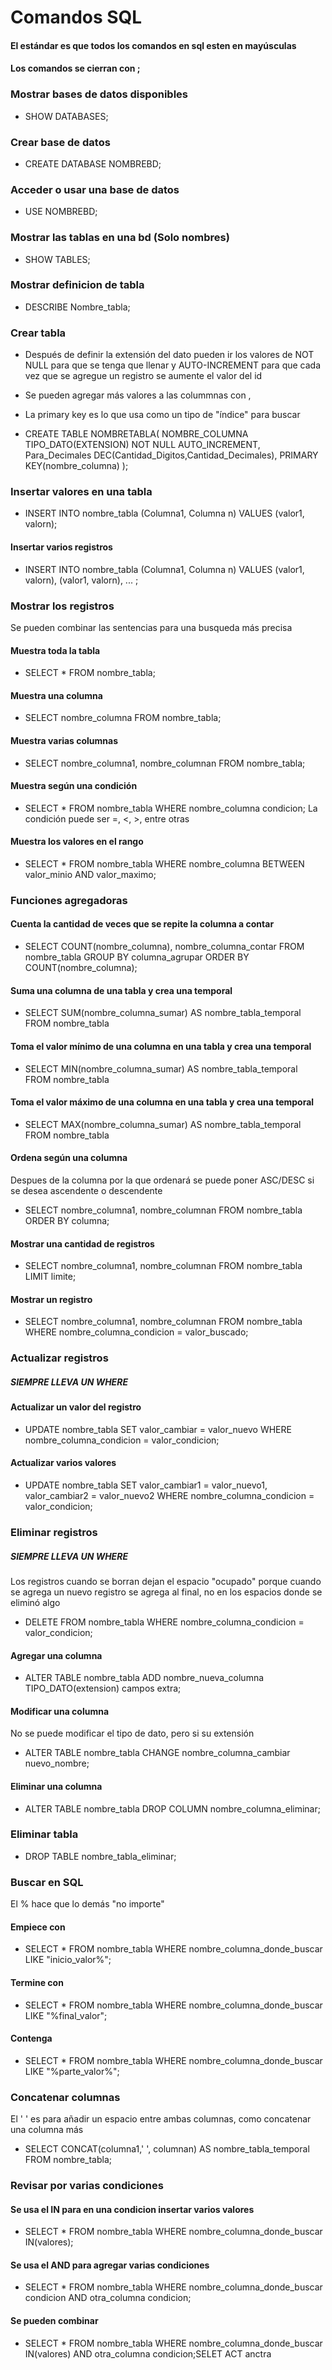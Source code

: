# Comandos SQL

#### El estándar es que todos los comandos en sql esten en mayúsculas
#### Los comandos se cierran con ;

### Mostrar bases de datos disponibles
-   SHOW DATABASES;

### Crear base de datos
-   CREATE DATABASE NOMBREBD;

### Acceder o usar una base de datos
-   USE NOMBREBD;

### Mostrar las tablas en una bd (Solo nombres)
-   SHOW TABLES;

### Mostrar definicion de tabla
-   DESCRIBE Nombre_tabla;

### Crear tabla
- Después de definir la extensión del dato pueden ir los valores de NOT NULL para que se tenga que llenar y AUTO-INCREMENT para que cada vez que se agregue un registro se aumente el valor del id
- Se pueden agregar más valores a las colummnas con ,
- La primary key es lo que usa como un tipo de "índice" para buscar 

-   CREATE TABLE NOMBRETABLA(
    NOMBRE_COLUMNA TIPO_DATO(EXTENSION) NOT NULL AUTO_INCREMENT,
    Para_Decimales DEC(Cantidad_Digitos,Cantidad_Decimales),
    PRIMARY KEY(nombre_columna)
);

### Insertar valores en una tabla
- INSERT INTO nombre_tabla (Columna1, Columna n) VALUES (valor1, valorn);

#### Insertar varios registros
- INSERT INTO nombre_tabla (Columna1, Columna n) VALUES (valor1, valorn),
(valor1, valorn), ... ;

### Mostrar los registros
Se pueden combinar las sentencias para una busqueda más precisa

#### Muestra toda la tabla
- SELECT * FROM nombre_tabla;
#### Muestra una columna
- SELECT nombre_columna FROM nombre_tabla;
#### Muestra varias columnas
- SELECT nombre_columna1, nombre_columnan FROM nombre_tabla;
#### Muestra según una condición
- SELECT * FROM nombre_tabla WHERE nombre_columna condicion;
La condición puede ser =, <, >, entre otras
#### Muestra los valores en el rango
- SELECT * FROM nombre_tabla WHERE nombre_columna BETWEEN valor_minio AND valor_maximo;

### Funciones agregadoras

#### Cuenta la cantidad de veces que se repite la columna a contar
- SELECT COUNT(nombre_columna), nombre_columna_contar FROM nombre_tabla GROUP BY columna_agrupar ORDER BY COUNT(nombre_columna);

#### Suma una columna de una tabla y crea una temporal
- SELECT SUM(nombre_columna_sumar) AS nombre_tabla_temporal FROM nombre_tabla

#### Toma el valor mínimo de una columna en una tabla y crea una temporal
- SELECT MIN(nombre_columna_sumar) AS nombre_tabla_temporal FROM nombre_tabla

#### Toma el valor máximo de una columna en una tabla y crea una temporal
- SELECT MAX(nombre_columna_sumar) AS nombre_tabla_temporal FROM nombre_tabla


#### Ordena según una columna
Despues de la columna por la que ordenará se puede poner ASC/DESC si se desea ascendente o descendente
- SELECT nombre_columna1, nombre_columnan FROM nombre_tabla ORDER BY columna;

#### Mostrar una cantidad de registros
- SELECT nombre_columna1, nombre_columnan FROM nombre_tabla LIMIT limite;

#### Mostrar un registro
- SELECT nombre_columna1, nombre_columnan FROM nombre_tabla WHERE nombre_columna_condicion = valor_buscado;

### Actualizar registros
##### SIEMPRE LLEVA UN WHERE

#### Actualizar un valor del registro
- UPDATE nombre_tabla SET valor_cambiar = valor_nuevo WHERE nombre_columna_condicion = valor_condicion;
#### Actualizar varios valores
- UPDATE nombre_tabla SET valor_cambiar1 = valor_nuevo1, valor_cambiar2 = valor_nuevo2 WHERE nombre_columna_condicion = valor_condicion;

### Eliminar registros
##### SIEMPRE LLEVA UN WHERE
Los registros cuando se borran dejan el espacio "ocupado" porque cuando se agrega un nuevo registro se agrega al final, no en los espacios donde se eliminó algo
- DELETE FROM nombre_tabla WHERE nombre_columna_condicion = valor_condicion;

#### Agregar una columna
- ALTER TABLE nombre_tabla ADD nombre_nueva_columna TIPO_DATO(extension) campos extra;

#### Modificar una columna
No se puede modificar el tipo de dato, pero si su extensión
- ALTER TABLE nombre_tabla CHANGE nombre_columna_cambiar nuevo_nombre;
#### Eliminar una columna
- ALTER TABLE nombre_tabla DROP COLUMN nombre_columna_eliminar;

### Eliminar tabla
- DROP TABLE nombre_tabla_eliminar;


### Buscar en SQL
El % hace que lo demás "no importe"
#### Empiece con
- SELECT * FROM nombre_tabla WHERE nombre_columna_donde_buscar LIKE "inicio_valor%";

#### Termine con
- SELECT * FROM nombre_tabla WHERE nombre_columna_donde_buscar LIKE "%final_valor"; 

#### Contenga
- SELECT * FROM nombre_tabla WHERE nombre_columna_donde_buscar LIKE "%parte_valor%";

### Concatenar columnas
El ' ' es para añadir un espacio entre ambas columnas, como concatenar una columna más
- SELECT CONCAT(columna1,' ', columnan) AS nombre_tabla_temporal FROM nombre_tabla;

### Revisar por varias condiciones

#### Se usa el IN para en una condicion insertar varios valores
- SELECT * FROM nombre_tabla WHERE nombre_columna_donde_buscar IN(valores);

#### Se usa el AND para agregar varias condiciones
- SELECT * FROM nombre_tabla WHERE nombre_columna_donde_buscar condicion AND otra_columna condicion;

#### Se pueden combinar
- SELECT * FROM nombre_tabla WHERE nombre_columna_donde_buscar IN(valores) AND otra_columna condicion;SELET ACT anctra
